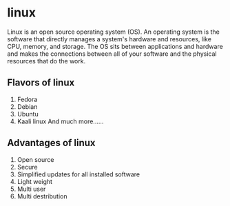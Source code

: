 # linux
Linux is an open source operating system (OS). An operating system is the software that directly manages a system's hardware and resources, like CPU, memory, and storage. The OS sits between applications and hardware and makes the connections between all of your software and the physical resources that do the work.

## Flavors of linux
1. Fedora
2. Debian
3. Ubuntu
4. Kaali linux 
And much more......

## Advantages of linux
1. Open source
2. Secure
3. Simplified updates for all installed software
4. Light weight
5. Multi user
6. Multi destribution